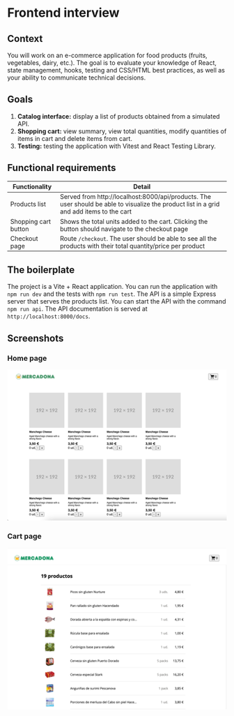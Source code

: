 # Frontend interview

## Context

You will work on an e-commerce application for food products (fruits, vegetables, dairy, etc.). The goal is to evaluate your knowledge of React, state management, hooks, testing and CSS/HTML best practices, as well as your ability to communicate technical decisions.

## Goals

1. **Catalog interface:** display a list of products obtained from a simulated API.
2. **Shopping cart:** view summary, view total quantities, modify quantities of items in cart and delete items from cart.
3. **Testing:** testing the application with Vitest and React Testing Library.

## Functional requirements

| Functionality        | Detail                                                                                                                                    |  
|----------------------|-------------------------------------------------------------------------------------------------------------------------------------------|
| Products list        | Served from http://localhost:8000/api/products. The user should be able to visualize the product list in a grid and add items to the cart |
| Shopping cart button | Shows the total units added to the cart.  Clicking the button should navigate to the checkout page                                        |
| Checkout page        | Route `/checkout`.  The user should be able to see all the products with their total quantity/price per product                           |

## The boilerplate

The project is a Vite + React application. You can run the application with `npm run dev` and the tests with `npm run test`. The API is a simple Express server that serves the products list. You can start the API with the command `npm run api`. The API documentation is served at `http://localhost:8000/docs`.

## Screenshots

### Home page

![Frontend interview](home.png)

### Cart page

![Frontend interview](cart.png)